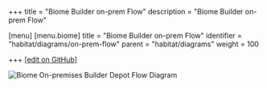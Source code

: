 +++
title = "Biome Builder on-prem Flow"
description = "Biome Builder on-prem Flow"

[menu]
  [menu.biome]
    title = "Biome Builder on-prem Flow"
    identifier = "habitat/diagrams/on-prem-flow"
    parent = "habitat/diagrams"
    weight = 100

+++
[\[edit on GitHub\]](https://github.com/habitat-sh/habitat/blob/master/components/docs-chef-io/content/habitat/on_prem_flow.md)

![Biome On-premises Builder Depot Flow Diagram](/images/habitat/biome-on-premises-builder-depot-flow.png)

